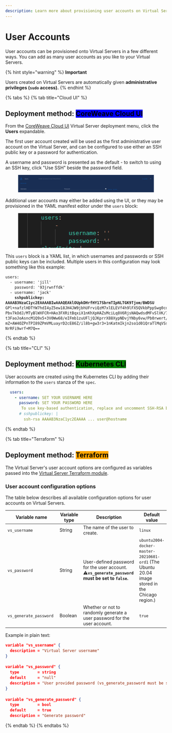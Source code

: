 ```yaml
---
description: Learn more about provisioning user accounts on Virtual Servers.
---
```


# User Accounts

User accounts can be provisioned onto Virtual Servers in a few different ways. You can add as many user accounts as you like to your Virtual Servers.

{% hint style="warning" %}
**Important**

Users created on Virtual Servers are automatically given **administrative privileges (`sudo` access).**
{% endhint %}

{% tabs %}
{% tab title="Cloud UI" %}
## **Deployment method:** <mark style="background-color:blue;">CoreWeave Cloud UI</mark>

From the [CoreWeave Cloud UI](../../../virtual-servers/deployment-methods/coreweave-apps.md) Virtual Server deployment menu, click the **Users** expandable.

The first user account created will be used as the first administrative user account on the Virtual Server, and can be configured to use either an SSH public key or a password for authentication.

A username and password is presented as the default - to switch to using an SSH key, click "Use SSH" beside the password field.

<figure><img src="../../.gitbook/assets/userAndPassword.png" alt="Screenshot of the User creation expandable"><figcaption></figcaption></figure>

Additional user accounts may either be added using the UI, or they may be provisioned in the YAML manifest editor under the `users` block:

<figure><img src="../../.gitbook/assets/image (21) (1).png" alt="The &#x60;users&#x60; block in the YAML manifest"><figcaption></figcaption></figure>

This `users` block is a YAML list, in which usernames and passwords or SSH public keys can be included. Multiple users in this configuration may look something like this example:

<pre class="language-yaml" data-overflow="wrap"><code class="lang-yaml">users:
  - username: 'jill'
    password: '93jrwnffdk'
  - username: 'jack'
<strong>    sshpublickey: AAAAB3NzaC1yc2EAAAABIwAAAQEAklOUpkDHrfHY17SbrmTIpNLTGK9Tjom/BWDSU
</strong>GPl+nafzlHDTYW7hdI4yZ5ew18JH4JW9jbhUFrviQzM7xlELEVf4h9lFX5QVkbPppSwg0cda3
Pbv7kOdJ/MTyBlWXFCR+HAo3FXRitBqxiX1nKhXpHAZsMciLq8V6RjsNAQwdsdMFvSlVK/7XA
t3FaoJoAsncM1Q9x5+3V0Ww68/eIFmb1zuUFljQJKprrX88XypNDvjYNby6vw/Pb0rwert/En
mZ+AW4OZPnTPI89ZPmVMLuayrD2cE86Z/il8b+gw3r3+1nKatmIkjn2so1d01QraTlMqVSsbx
NrRFi9wrf+M7Q==
</code></pre>
{% endtab %}

{% tab title="CLI" %}
## **Deployment method:** <mark style="background-color:green;">Kubernetes CLI</mark>

User accounts are created using the Kubernetes CLI by adding their information to the `users` stanza of the `spec`.

```yaml
  users:
    - username: SET YOUR USERNAME HERE
      password: SET YOUR PASSWORD HERE  
       To use key-based authentication, replace and uncomment SSH-RSA below with your public SSH key
      # sshpublickey: |
        ssh-rsa AAAAB3NzaC1yc2EAAAA ... user@hostname
```
{% endtab %}

{% tab title="Terraform" %}
## **Deployment method:** <mark style="background-color:orange;">Terraform</mark>

The Virtual Server's user account options are configured as variables passed into the [Virtual Server Terraform module](https://github.com/coreweave/kubernetes-cloud/tree/master/virtual-server/examples/terraform).

### User account configuration options

The table below describes all available configuration options for user accounts on Virtual Servers.

<table><thead><tr><th width="301.42613833223936">Variable name</th><th width="150">Variable type</th><th width="260.5496313102666">Description</th><th>Default value</th></tr></thead><tbody><tr><td><code>vs_username</code></td><td>String</td><td>The name of the user to create.</td><td><code>linux</code></td></tr><tr><td><code>vs_password</code></td><td>String</td><td>User-defined password for the user account.<br><span data-gb-custom-inline data-tag="emoji" data-code="26a0">⚠</span><strong><code>vs_generate_password</code> must be set to <code>false</code>.</strong></td><td><code>ubuntu2004-docker-master-20210601-ord1</code> (The Ubuntu 20.04 image stored in the Chicago region.)</td></tr><tr><td><code>vs_generate_password</code></td><td>Boolean</td><td>Whether or not to randomly generate a user password for the user account.</td><td><code>true</code></td></tr></tbody></table>

Example in plain text:

```json
variable "vs_username" {
  description = "Virtual Server username"
}

variable "vs_password" {
  type        = string
  default     = "null"
  description = "User provided password (vs_generate_password must be set to false)"
}

variable "vs_generate_password" {
  type        = bool
  default     = true
  description = "Generate password"
```
{% endtab %}
{% endtabs %}

